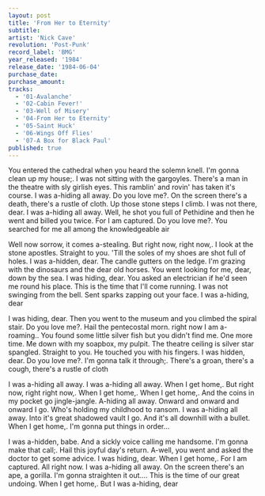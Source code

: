 ```yaml
---
layout: post
title: 'From Her to Eternity'
subtitle: 
artist: 'Nick Cave'
revolution: 'Post-Punk'
record_label: 'BMG'
year_released: '1984'
release_date: '1984-06-04'
purchase_date: 
purchase_amount: 
tracks:
  - '01-Avalanche'
  - '02-Cabin Fever!'
  - '03-Well of Misery'
  - '04-From Her to Eternity'
  - '05-Saint Huck'
  - '06-Wings Off Flies'
  - '07-A Box for Black Paul'
published: true
---
```


You entered the cathedral when you heard the solemn knell. I'm gonna clean up my house;. I was not sitting with the gargoyles. There's a man in the theatre with sly girlish eyes. This ramblin' and rovin' has taken it's course. I was a-hiding all away. Do you love me?. On the screen there's a death, there's a rustle of cloth. Up those stone steps I climb. I was not there, dear. I was a-hiding all away. Well, he shot you full of Pethidine and then he went and billed you twice. For I am captured. Do you love me?. You searched for me all among the knowledgeable air

Well now sorrow, it comes a-stealing. But right now, right now,. I look at the stone apostles. Straight to you. 'Till the soles of my shoes are shot full of holes. I was a-hidden, dear. The candle gutters on the ledge. I'm grazing with the dinosaurs and the dear old horses. You went looking for me, dear, down by the sea. I was hiding, dear. You asked an electrician if he'd seen me round his place. This is the time that I'll come running. I was not swinging from the bell. Sent sparks zapping out your face. I was a-hiding, dear

I was hiding, dear. Then you went to the museum and you climbed the spiral stair. Do you love me?. Hail the pentecostal morn. right now I am a-roaming.. You found some little silver fish but you didn't find me. One more time. Me down with my soapbox, my pulpit. The theatre ceiling is silver star spangled. Straight to you. He touched you with his fingers. I was hidden, dear. Do you love me?. I'm gonna talk it through;. There's a groan, there's a cough, there's a rustle of cloth

I was a-hiding all away. I was a-hiding all away. When I get home,. But right now, right right now,. When I get home,. When I get home,. And the coins in my pocket go jingle-jangle. A-hiding all away. Onward and onward and onward I go. Who's holding my childhood to ransom. I was a-hiding all away. Into it's great shadowed vault I go. And it's all downhill with a bullet. When I get home,. I'm gonna put things in order...

I was a-hidden, babe. And a sickly voice calling me handsome. I'm gonna make that call;. Hail this joyful day's return. A-well, you went and asked the doctor to get some advice. I was hiding, dear. When I get home,. For I am captured. All right now. I was a-hiding all away. On the screen there's an ape, a gorilla. I'm gonna straighten it out.... This is the time of our great undoing. When I get home,. But I was a-hiding, dear
